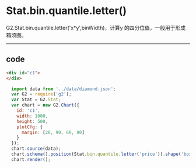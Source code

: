 # Stat.bin.quantile.letter() 

G2.Stat.bin.quantile.letter('x*y',binWidth)，计算y 的四分位值，一般用于形成箱须图。

----

## code

```html
<div id="c1">
</div>
```

```js
  import data from '../data/diamond.json';
  var G2 = require('g2');
  var Stat = G2.Stat;
  var chart = new G2.Chart({
    id: 'c1',
    width: 1000,
    height: 500,
    plotCfg: {
      margin: [20, 90, 60, 80]
    }
  });
  chart.source(data);
  chart.schema().position(Stat.bin.quantile.letter('price')).shape('box'); // 构建箱型图
  chart.render();
```
